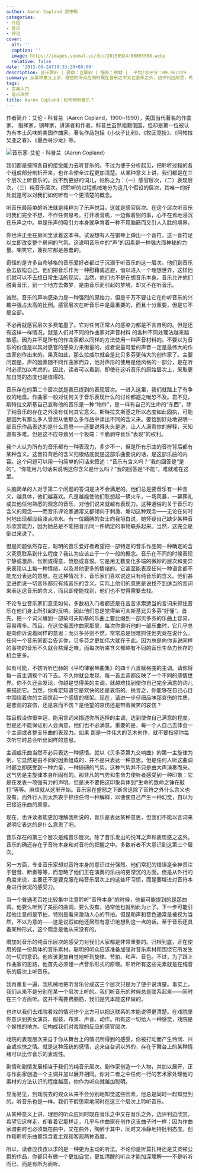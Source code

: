 ```yaml
---
author: Aaron Copland 资中筠
categories:
- 介绍
- 音乐
- 评论
cover:
  alt: ''
  caption: ''
  image: https://images.soomal.cc/doc/20150924/00055068.webp
  relative: false
date: '2015-09-24T19:33:20+08:00'
description: 音乐聆听 | 源自：互联网 | 版权：转载 |  平均/总评分：09.96/229
summary: 从某种意义上讲，理想的听众应同时既在音乐之中又在音乐之外，边评判边欣赏，希望它这样走，却看着它那样走，几乎与作曲家在创作这支曲子时一样；因为作曲家谱曲时也必须既在曲中，又在曲外，陶醉于其中，同时又冷静地持批判态度。创作和聆听乐曲都包含着主观和客观两种态度……
tags:
- 古典入门
- 音乐欣赏
title: Aaron Copland：如何倾听音乐？
---
```


作者简介：艾伦・科普兰（Aaron Copland，1900~1990），美国当代著名的作曲家， 指挥家，钢琴家，讲演者和作者。科普兰虽然祖籍俄国，但却是第一位被认为有本土风味的美国作曲家。著名作品包括《小伙子比利》、《牧区竞技》、《阿帕拉契亚之春》、《墨西哥沙龙》等。


![音乐家-艾伦・科普兰（Aaron Copland）](https://images.soomal.cc/doc/20150924/00055067.webp)





我们都是按照各自的接受能力去听音乐的。不过为便于分析起见，把聆听过程的各个组成部分剖析开来，也许会使全过程更加清楚。从某种意义上讲，我们都是在三个层次上听音乐的。找不到更好的词儿，姑称之为：（一）感官层次，（二）表现层次，（三）纯音乐层次。把聆听的过程机械地分为这几个假设的层次，其唯一的好处就是可以对我们如何听有一个更清楚的概念。

听音乐最简单的听法就是纯粹为了乐声悦耳。这就是感官层次。在这个层次听音乐时我们完全不想、不作任何思考。打开收音机，一边做着别的事，心不在焉地浸沉在乐声之中。单是乐声的吸引力本身就孕育着一种不用脑筋而又引人入胜的境界。

你也许正坐在房间里读着这本书。试设想有人在钢琴上弹出一个音符。这一音符足以立即改变整个房间的气氛，这说明音乐中的“声”的因素是一种强大而神秘的力量。嘲笑它，蔑视它都是愚蠢的。

奇怪的是许多自命够格的音乐爱好者都过于沉溺于听音乐的这一层次。他们到音乐会去放松自己。他们把音乐作为一种慰藉或逃避，借以进入一个理想世界，这样他们就可以不去想日常生活的现实。当然，他们也不是在想音乐本身。音乐允许他们脱离音乐，到一个地方去做梦，是由音乐而引起的梦境，却又不在听音乐。

诚然，音乐的声响感染力是一种强烈的原始力，但是千万不要让它在你听音乐的兴趣中强占太高的比例。感官层次在听音乐中是最重要的，而且十分重要，但是它不是全部。

不必再就感官层次多费笔墨了。它对任何正常人的感染力都是不言自明的。但是还有这样一样情况，就是人们对不同的作曲家对声音材料 的各种不同处理法越来越敏感。因为并不是所有的作曲家都以同样的方法使用一种声音材料的。不要以为音乐的价值是以其对感官的感染力来衡量的，或者说最可爱的声音一定是最伟大的作曲家创作出来的。果真如此，那么拉威尔就会是比贝多芬更伟大的创作家了。主要问题是，声的因素随不同作曲家而异，他对声形的使用是他风格的一部分，是在听时必须加以考虑的。因此，读者可以看到，即使在这听音乐的原始层次上，采取更加自觉的态度也是值得的。

音乐存在的第二个层次就是我已提到的表现层次。一进入这里，我们就踏上了有争议的地盘。作曲家一般对任何关于音乐表现什么的讨论都避之唯恐不及。君不见，斯特拉文斯基自己宣称他的音乐是一种“物件”，是一样有自己的生命的“东西”，除了纯音乐的存在之外没有任何其它意义。斯特拉文斯基之所以态度如此固执，可能是因为有那么多人曾想从他那么多作品中读出不同的含义来。要恰到好处地说明一部音乐作品表达的是什么意思――还要说得头头是道，让人人满意你的解释，天知道有多难。但是这不应导致另一个极端：干脆剥夺音乐“表现”的权利。

我个人认为所有的音乐都有一种表现力，多少不一，但是所有乐曲的音符背后都有某种含义。这音符背后的含义归根结底就是这部乐曲要说的话，是这部乐曲的内容。这个问题可以用一句简单的问话来叙述：“音乐有含义吗？”我的回答是“是的”。“你能用几句话来说明这你含义是什么吗？”我的回答是“不能”。难就难在这里。

头脑简单的人对于第二个问题的答词是决不会满足的。他们总是要音乐有一种含义，越具体，他们越喜欢。凡是越能使他们联想起一辆火车，一场风暴，一幕葬礼或其他任何熟悉的观念的音乐，对他们说来就越有表现力。这种通俗的关于音乐的含义的观念――而音乐评论家通常又都倾向于刺激、煽动这种观念――无论在何时何地出现都应给泼点冷水。有一位腼腆的女士向我坦白说，她怀疑自己缺少某种音乐欣赏能力，因为她总是不能把音乐同一件确定的事物联系起来。当然，这完全是倒过来说了。

但是问题依然存在，聪明的音乐爱好者希望把一部特定的音乐作品同一种确定的含义究竟联系到什么程度？我认为应该止于一个一般的概念。音乐在不同的时候表现宁静或激昂、怅惘或得意、愤怒或喜悦。它是用无数变化多端的微妙的层次和变异来表现以上每一种情绪，以及其他更多的情绪的。它甚至能表现任何一种语言都不能充分表达的意思。在这种情况下，音乐家们喜欢说这只有纯音乐的含义。他们甚至进而说一切音乐都只有纯音乐的含义。实际上他们的意思是说找不到适当的言词来表达这音乐的含义，而且即使能找到，他们也不觉得需要去找。

不论专业音乐家们意见如何，多数初入门者都还是在苦苦求索适当的言词来抓住音乐在他们身上所引起的反响。因此他们总是觉得柴可夫斯基比贝多芬“好懂”。首先，把一个词义缀到一部柴可夫斯基的乐曲上要比缀到一部贝多芬的乐曲上容易，容易得多。而且，在这位俄国作曲家那里，每次你重听他的一部乐曲时，它几乎总是向你诉说着同样的意思；而贝多芬则不然，常常总是很难抓住他究竟在说什么。任何一个音乐家都会告诉你，贝多芬之更加伟大就在于此。因为总是向你诉说同样的事物的音乐不久就会枯燥乏味，而每次听来含义都略有不同的音乐生命力长存的机会更多。

如有可能，不妨听听巴赫的《平均律钢琴曲集》的四十八首赋格曲的主调。请你将每一首主调挨个听下去。不久你就会发现，每一首主调都反映了一个不同的感情世界。你不久还会发现，你越是觉得美的主调，就越难找到使你自己完全满意的词儿来描述它。当然，你肯定知道它是欢快的还是哀伤的。换言之，你能够在自己心目中围绕着你的主调筑起一个感情的框架。现在，请进一步仔细品味那哀伤的性质，是悲观的哀伤，还是哀而不伤？是绝望的哀伤还是带着微笑的哀伤？

姑且假设你很幸运，能用言词来描述你所选择的主调，达到使你自己满意的程度。但是还不能保证别人会满意，他们也不必满意。重要的是，每一个人自己去体会一个主调或者整支乐曲的表现力。如果 那是一件伟大的艺术创作，就不要指望你每次听它时总会听出同样的意思。

主调或乐曲当然不必只表达一种感情。就以《贝多芬第九交响曲》的第一主旋律为例，它显然是由不同的因素组成的，并不是只表达一种意思。但是任何人听这曲调时都立即感受到一种力量，一种磅礴的气势。这种气势并不只是由大声演奏而来。这气势是主旋律本身所固有的。那非凡的气势和生命力使听者感受到一种印象：它是在发表一项强有力的声明。但是决不要把这印象具体到“生命的致命之锤在敲打”等等。麻烦就从这里开始。音乐家在盛怒之下断言这除了音符之外什么含义也没有，而外行人则太热衷于抓住任何一种解释，以便使自己产生一种幻觉，自以为已接近乐曲的原意。

现在，也许读者能更加理解我所说的，音乐是表达某种意思，但我们不能以言词来说明它表达的是什么意思了吧。

音乐存在的第三个层次是纯音乐层次。除了音乐发出的悦耳之声和表现感之这外，音乐的确还存在于音符本身和对音符的把握之中。多数听者不大意识到这第三个层次。

另一方面，专业音乐家却对音符本身的意识过分强烈。他们常犯的错误是全神贯注于琶音、断奏等等，而忽略了他们正在演奏的乐曲的更深沉的方面。但是从外行的角度来说，主要还不是要克服在纯音乐层次上的这些坏习惯，而是要增进对音符本身进行状况的感受力。

当一个普通老百姓比较集中注意聆听“音符本身”的时候，他最可能提到的是那曲调。他要么听到了美丽的曲调，要么没有，通常他也就到此为止了。下一步可能引起他注意的是节拍，特别是看来激动人心的节拍。但是和声和音色通常是被视为当然，不以为意的――这是说假如他还居然有意识地想到这一点的话。至于音乐还具备某种形式，这个观念是他从来没有的。

增加对音乐的纯音乐层次的感受力对我们大家都是非常重要的。归根到底，正在使用的是一份具体的音乐素材。聪明的听众应该准备加强对音乐素材和围绕它所发生的一切的意识。他应该更加自觉地听到旋律、节拍、和声、音色。不过，为了跟上作曲家的思路，他首先必须懂一点音乐形式的原理。聆听所有这些元素就是在纯音乐的层次上听音乐。

我再重复一遍，我机械地把听音乐分成这三个层次只是为了便于说清楚。事实上，我们从来不是分别在某一个层次上听的。我们听音乐的时候总是联系起来――同时在三个方面听。这并不需要费脑筋，我们是凭本能这样做的。

也许以我们去戏院看戏的情况作个比方可以把这联系的本能说得更清楚。在戏院里你意识到男女演员、服装、布景、声音、动作。所有这一切给人一种感觉，戏院是个娱悦的地方。它构成我们对戏院的反应的感官层次。

戏院的表现层次来自于你从舞台上的情况所得到的感受。你被打动而产生怜悯、兴奋或欢快之情。就是这种笼统的感情，这来自台词以外的，存在于舞台上的某种情绪可以比作音乐的表现性。

剧情和剧情发展相当于我们的纯音乐层次。剧作家创造一个人物，并加以展开，正与作曲家创造一个主调并加以展开相同。你对二者之中任何一行的艺术家处理他的素材的方法认识的程度越高，你作为听众就越加聪明。

显而易见，到戏院去的观众从来不会分别地知觉这些因素，他总是同时一起知觉到的。听音乐也是一样。我们不假思索地同时在这三个层次上聆听音乐。

从某种意义上讲，理想的听众应同时既在音乐之中又在音乐之外，边评判边欣赏，希望它这样走，却看着它那样走，几乎与作曲家在创作这支曲子时一样；因为作曲家谱曲时也必须既在曲中，又在曲外，陶醉于其中，同时又冷静地持批判态度。创作和聆听乐曲都包含着主观和客观两种态度。

所以，读者应孜孜以求的是一种更为主动的听法。不论你是听莫扎特还是艾灵顿公爵的作品，你都只有做一个更加自觉，更加清醒的听众才能加深理解――不是听听而已，而是有所为而听。